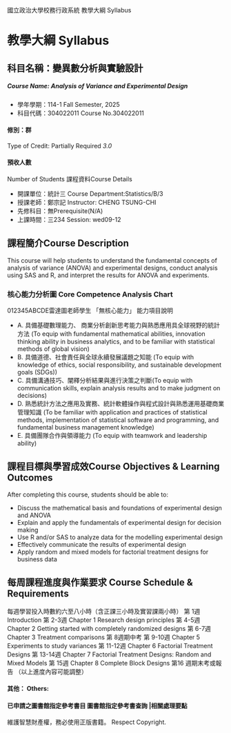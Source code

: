 國立政治大學校務行政系統 教學大綱 Syllabus
# 教學大綱 Syllabus
##  科目名稱：變異數分析與實驗設計
#####  Course Name: Analysis of Variance and Experimental Design
  * 學年學期：114-1 Fall Semester, 2025 
  * 科目代碼：304022011 Course No.304022011
#### 修別：群
Type of Credit: Partially Required 
_3.0_
#### 預收人數
Number of Students
課程資料Course Details
  * 開課單位：統計三 Course Department:Statistics/B/3 
  * 授課老師：鄭宗記 Instructor: CHENG TSUNG-CHI 
  * 先修科目：無Prerequisite(N/A)
  * 上課時間：三234 Session: wed09-12
##  課程簡介Course Description
This course will help students to understand the fundamental concepts of analysis of variance (ANOVA) and experimental designs, conduct analysis using SAS and R, and interpret the results for ANOVA and experiments.
###  核心能力分析圖 Core Competence Analysis Chart
012345ABCDE雷達圖老師學生
「無核心能力」 
能力項目說明
  * A. 具備基礎數理能力、 商業分析創新思考能力與熟悉應用具全球視野的統計方法 (To equip with fundamental mathematical abilities, innovation thinking ability in business analytics, and to be familiar with statistical methods of global vision)
  * B. 具備道德、社會責任與全球永續發展議題之知能 (To equip with knowledge of ethics, social responsibility, and sustainable development goals (SDGs))
  * C. 具備溝通技巧、闡釋分析結果與進行決策之判斷(To equip with communication skills, explain analysis results and to make judgment on decisions)
  * D. 熟悉統計方法之應用及實務、統計軟體操作與程式設計與熟悉運用基礎商業管理知識 (To be familiar with application and practices of statistical methods, implementation of statistical software and programming, and fundamental business management knowledge)
  * E. 具備團隊合作與領導能力 (To equip with teamwork and leadership ability)
##  課程目標與學習成效Course Objectives & Learning Outcomes 
After completing this course, students should be able to:
  * Discuss the mathematical basis and foundations of experimental design and ANOVA
  * Explain and apply the fundamentals of experimental design for decision making
  * Use R and/or SAS to analyze data for the modelling experimental design
  * Effectively communicate the results of experimental design
  * Apply random and mixed models for factorial treatment designs for business data
##  每周課程進度與作業要求 Course Schedule & Requirements
每週學習投入時數約六至八小時（含正課三小時及實習課兩小時）
第 1週 Introduction
第 2-3週 Chapter 1 Research design principles
第 4-5週 Chapter 2 Getting started with completely randomized designs
第 6-7週 Chapter 3 Treatment comparisons
第 8週期中考
第 9-10週 Chapter 5 Experiments to study variances
第 11-12週 Chapter 6 Factorial Treatment Designs
第 13-14週 Chapter 7 Factorial Treatment Designs: Random and Mixed Models 
第 15週 Chapter 8 Complete Block Designs
第16 週期末考或報告
（以上進度內容可能調整）
####  其他： Others:
####  已申請之圖書館指定參考書目  圖書館指定參考書查詢 |相關處理要點
維護智慧財產權，務必使用正版書籍。 Respect Copyright.
